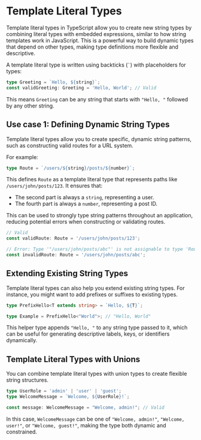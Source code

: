 # Template Literal Types

Template literal types in TypeScript allow you to create new string types by combining literal types with embedded expressions, similar to how string templates work in JavaScript. This is a powerful way to build dynamic types that depend on other types, making type definitions more flexible and descriptive.

A template literal type is written using backticks (`` ` ``) with placeholders for types:

```ts
type Greeting = `Hello, ${string}`;
const validGreeting: Greeting = 'Hello, World'; // Valid
```

This means `Greeting` can be any string that starts with `"Hello, "` followed by any other string.

## Use case 1: Defining Dynamic String Types

Template literal types allow you to create specific, dynamic string patterns, such as constructing valid routes for a URL system.

For example:

```ts
type Route = `/users/${string}/posts/${number}`;
```

This defines `Route` as a template literal type that represents paths like `/users/john/posts/123`. It ensures that:

- The second part is always a `string`, representing a user.
- The fourth part is always a `number`, representing a post ID.

This can be used to strongly type string patterns throughout an application, reducing potential errors when constructing or validating routes.

```ts
// Valid
const validRoute: Route = '/users/john/posts/123';

// Error: Type '"/users/john/posts/abc"' is not assignable to type 'Route'
const invalidRoute: Route = '/users/john/posts/abc';
```

## Extending Existing String Types

Template literal types can also help you extend existing string types. For instance, you might want to add prefixes or suffixes to existing types.

```ts
type PrefixHello<T extends string> = `Hello, ${T}`;

type Example = PrefixHello<"World">; // "Hello, World"
```

This helper type appends `"Hello, "` to any string type passed to it, which can be useful for generating descriptive labels, keys, or identifiers dynamically.

## Template Literal Types with Unions

You can combine template literal types with union types to create flexible string structures.

```ts
type UserRole = 'admin' | 'user' | 'guest';
type WelcomeMessage = `Welcome, ${UserRole}!`;

const message: WelcomeMessage = "Welcome, admin!"; // Valid
```

In this case, `WelcomeMessage` can be one of `"Welcome, admin!"`, `"Welcome, user!"`, or `"Welcome, guest!"`, making the type both dynamic and constrained.
